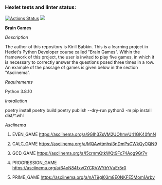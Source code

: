 ### Hexlet tests and linter status:
[![Actions Status](https://github.com/babkinkirill/python-project-lvl1/workflows/hexlet-check/badge.svg)](https://github.com/babkinkirill/python-project-lvl1/actions)
<a href="https://codeclimate.com/github/babkinkirill/python-project-lvl1/maintainability"><img src="https://api.codeclimate.com/v1/badges/a390d62517c64e249cd2/maintainability" /></a>

**Brain Games**

*Description*

The author of this repository is Kirill Babkin. This is a learning project in Hexlet's Python Developer course called "Brain Games". Within the framework of this project, the user is invited to play five games, in which it is necessary to correctly answer the questions posed three times in a row. An example of the passage of games is given below in the section "Asciinema".

*Requirements*

Python 3.8.10

*Installation*

poetry install
poetry build
poetry publish --dry-run
python3 -m pip install dist/*.whl

*Asciinema*

1. EVEN_GAME
https://asciinema.org/a/9GIh3ZsVM2UOhmvU41GK40fmN

2. CALC_GAME
https://asciinema.org/a/MQAwttmhsi3nDmPsCWkQyOQN9

3. GCD_GAME
https://asciinema.org/a/I5crnmQtkWQt9Fc74Aog9Gt7v

4. PROGRESSION_GAME
https://asciinema.org/a/64xN84fxvGYCRVWYbYVuEr5r0

5. PRIME_GAME
https://asciinema.org/a/nAT9gl03m8E0NKFE5Mom1Arbv